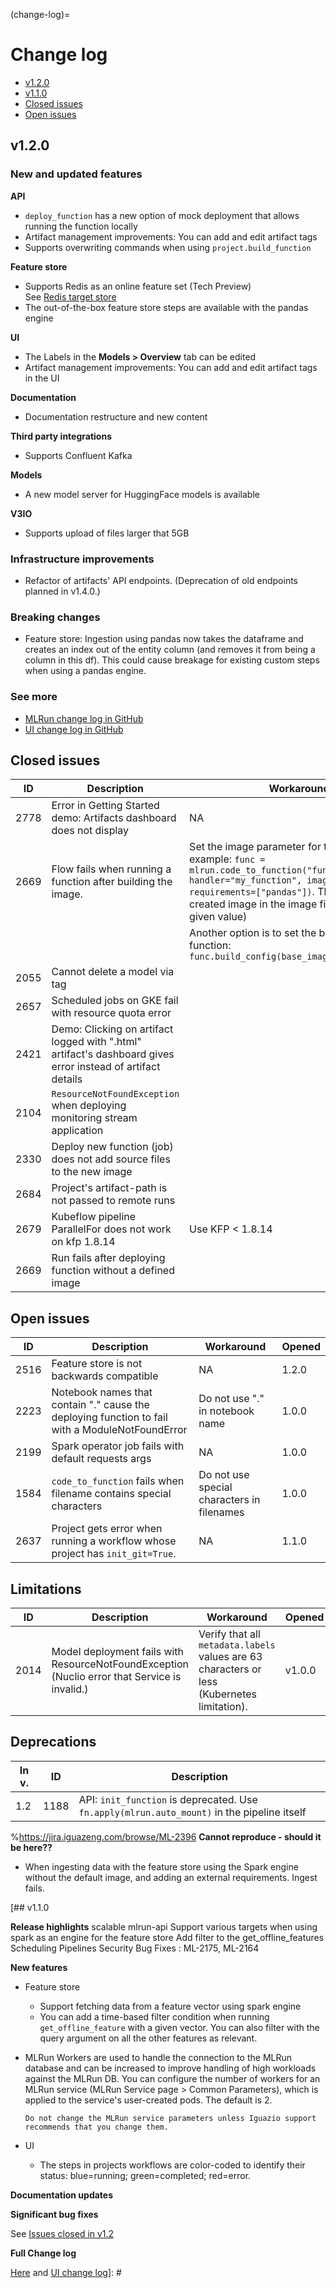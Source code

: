 (change-log)=
# Change log
- [v1.2.0](#v1-2-0)
- [v1.1.0](#v1-1-0)
- [Closed issues](#closed-issues)
- [Open issues](#open-issues)


## v1.2.0

### New and updated features

**API**
- `deploy_function` has a new option of mock deployment that allows running the function locally
- Artifact management improvements: You can add and edit artifact tags
- Supports overwriting commands when using `project.build_function`

**Feature store**
- Supports Redis as an online feature set (Tech Preview)
<br>See [Redis target store](../data-prep/ingest-data-fs.html#redis-target-store-tech-preview)
- The out-of-the-box feature store steps are available with the pandas engine

**UI**
- The Labels in the **Models > Overview** tab can be edited 
- Artifact management improvements: You can add and edit artifact tags in the UI

**Documentation**
- Documentation restructure and new content

**Third party integrations**
- Supports Confluent Kafka

**Models**
- A new model server for HuggingFace models is available

**V3IO**
- Supports upload of files larger that 5GB


### Infrastructure improvements
- Refactor of artifacts' API endpoints. (Deprecation of old endpoints planned in v1.4.0.)


### Breaking changes

- Feature store: Ingestion using pandas now takes the dataframe and creates an index out of the entity column (and removes it from 
being a column in this df). This could cause breakage for existing custom steps when using a pandas engine.





### See more
- [MLRun change log in GitHub](https://github.com/mlrun/mlrun/releases/tag/v1.2)
- [UI change log in GitHub](https://github.com/mlrun/ui/releases/tag/v1.2)

## Closed issues

| ID   | Description                                                    | Workaround                  | Opened | Closed |
|----- | ---------------------------------------------------------------|----------------------------------|-----------|-----------|      
| 2778 | Error in Getting Started demo: Artifacts dashboard does not display | NA                               | 1.0.4  | 1.2.0  |
| 2669 | Flow fails when running a function after building the image.          | Set the image parameter for the runtime, for example: ```func = mlrun.code_to_function("func4", kind="job", handler="my_function", image="mlrun/mlrun", requirements=["pandas"])```. This sets the created image in the image field (replaces the given value)                          | 1.0.0     | 1.2.0    |
|      |                                                        | Another option is to set the base image for the function: ```func.build_config(base_image="mlrun/mlrun")```  |       |      | 
| 2055 | Cannot delete a model via tag                                  |                                       | 1.0.0     |  1.2.0    |
| 2657 | Scheduled jobs on GKE fail with resource quota error           |                                       | 1.0.0     | 1.2.0 |
| 2421 | Demo: Clicking on artifact logged with ".html" artifact's dashboard gives error instead of artifact details |          | 1.2.0     | 1.1.0 |
| 2104 | `ResourceNotFoundException` when deploying monitoring stream application |                             | 1.0.0     | 1.2.0  |
| 2330 | Deploy new function (job) does not add source files to the new image |                                       | 1.0.0     | 1.2.0 |
| 2684 |  Project's artifact-path is not passed to remote runs   |                                       | 0.10.0     | 1.2.0 |
| 2679 |  Kubeflow pipeline ParallelFor does not work on kfp 1.8.14      |  Use KFP < 1.8.14               | 1.1.0     | 1.2.0 |
| 2669 | Run fails after deploying function without a defined image           |                                       | 1.0.4     | 1.2.0 |


## Open issues

| ID   | Description                                            | Workaround                                    | Opened  |
| ---- | -------------------------------------------------------| ------------------------------------ | ----------- |
| 2516 | Feature store is not backwards compatible              |  NA                                   | 1.2.0      |
| 2223 | Notebook names that contain "." cause the deploying function to fail with a ModuleNotFoundError | Do not use "." in notebook name | 1.0.0  |
| 2199 | Spark operator job fails with default requests args                                          | NA               | 1.0.0      |
| 1584 | `code_to_function` fails when filename contains special characters                           | Do not use special characters in filenames | 1.0.0      |
| 2637 | Project gets error when running a workflow whose project has `init_git=True`.                |NA                             | 1.1.0 |








## Limitations


| ID   | Description                                                    | Workaround                           | Opened | 
| ----- | -------------------------------------------------------------- | ------------------------------------ | ----------|      
| 2014 | Model deployment fails with ResourceNotFoundException (Nuclio error that Service <name> is invalid.) | Verify that all `metadata.labels` values are 63 characters or less (Kubernetes limitation). |  v1.0.0  |
 

## Deprecations

| In v.  | ID |Description                                                          |
|------ | ---- | --------------------------------------------------------------------|
| 1.2  | 1188 |API: `init_function` is deprecated. Use `fn.apply(mlrun.auto_mount)` in the pipeline itself |


%https://jira.iguazeng.com/browse/ML-2396
**Cannot reproduce - should it be here??**
- When ingesting data with the feature store using the Spark engine without the default image, and adding an external requirements. Ingest fails.
    
[## v1.1.0

**Release highlights**
scalable mlrun-api
Support various targets when using spark as an engine for the feature store
Add filter to the get_offline_features
Scheduling Pipelines
Security Bug Fixes : ML-2175, ML-2164


**New features**

- Feature store
   - Support fetching data from a feature vector using spark engine
   - You can add a time-based filter condition when running `get_offline_feature` with a given vector. You can also filter with the query argument on all the other features as relevant.
- MLRun 
   Workers are used to handle the connection to the MLRun database and can be increased to improve handling of high workloads 
   against the MLRun DB. You can configure the number of workers for an MLRun service (MLRun Service page > Common Parameters), 
   which is applied to the service's user-created pods. The default is 2. 

   ```{admonition} Warning
   Do not change the MLRun service parameters unless Iguazio support recommends that you change them.
   ```
- UI
   - The steps in projects workflows are color-coded to identify their status: blue=running; green=completed; red=error.

**Documentation updates**

**Significant bug fixes**

See [Issues closed in v1.2](#issues-closed-in-v1-2)

**Full Change log**

[Here](https://github.com/mlrun/mlrun/releases/tag/v1.1.0) and [UI change log](https://github.com/mlrun/ui/releases/tag/v1.1.0)]: #
   